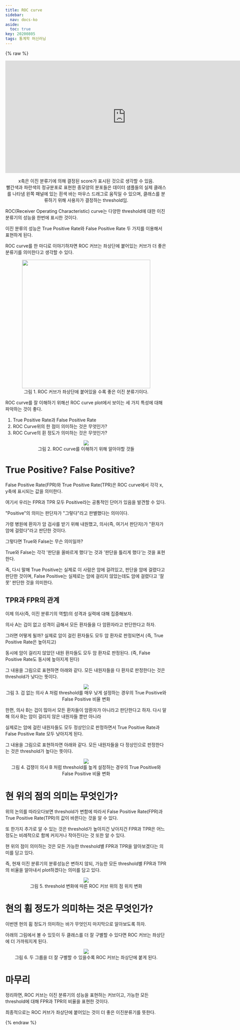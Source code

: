```yaml
---
title: ROC curve
sidebar:
  nav: docs-ko
aside:
  toc: true
key: 20200805
tags: 통계학 머신러닝
---
```


<style>
    iframe {
        display: block;
        border-style: none;
        margin: 0 auto;
    }
</style>

{% raw %}

<center>
  <iframe width = "750" height = "350" frameborder = "0" src="https://angeloyeo.github.io/p5/2020-08-05-ROC/"></iframe>

x축은 이진 분류기에 의해 결정된 score가 표시된 것으로 생각할 수 있음.<br>
빨간색과 파란색의 정규분포로 표현한 종모양의 분포들은 데이터 샘플들의 실제 클래스를 나타냄
왼쪽 패널에 있는 흰색 바는 마우스 드래그로 움직일 수 있으며, 클래스를 분류하기 위해 사용자가 결정하는 threshold임.

</center>

ROC(Receiver Operating Characteristic) curve는 다양한 threshold에 대한 이진분류기의 성능을 한번에 표시한 것이다. 

이진 분류의 성능은 True Positive Rate와 False Positive Rate 두 가지를 이용해서 표현하게 된다.

ROC curve를 한 마디로 이야기하자면 ROC 커브는 좌상단에 붙어있는 커브가 더 좋은 분류기를 의미한다고 생각할 수 있다.

<p align = "center">
  <img width = "400" src = "https://raw.githubusercontent.com/angeloyeo/angeloyeo.github.io/master/pics/2020-08-05-ROC/pic1.png">
  <br>
  그림 1. ROC 커브가 좌상단에 붙어있을 수록 좋은 이진 분류기이다.
</p>

ROC curve를 잘 이해하기 위해선 ROC curve plot에서 보이는 세 가지 특성에 대해 파악하는 것이 좋다.

1.  True Positive Rate과 False Positive Rate
2.  ROC Curve위의 한 점이 의미하는 것은 무엇인가?
3.  ROC Curve의 휜 정도가 의미하는 것은 무엇인가?


<p align = "center">
  <img src = "https://raw.githubusercontent.com/angeloyeo/angeloyeo.github.io/master/pics/2020-08-05-ROC/pic2.png">
  <br>
  그림 2. ROC curve를 이해하기 위해 알아야할 것들
</p>


# True Positive? False Positive?

False Positive Rate(FPR)와 True Positive Rate(TPR)은 ROC curve에서 각각 x, y축에 표시되는 값을 의미한다.

여기서 우리는 FPR과 TPR 모두 Positive라는 공통적인 단어가 있음을 발견할 수 있다.

"Positive"의 의미는 판단자가 "그렇다"라고 판별했다는 의미이다.

가령 병원에 환자가 암 검사를 받기 위해 내원했고, 의사(즉, 여기서 판단자)가 "환자가 암에 걸렸다"라고 판단한 것이다.

그렇다면 True와 False는 무슨 의미일까?

True와 False는 각각 '판단을 올바르게 했다'는 것과 '판단을 틀리게 했다'는 것을 표현한다.

즉, 다시 말해 True Positive는 실제로 이 사람은 암에 걸려있고, 판단을 암에 걸렸다고 판단한 것이며, False Positive는 실제로는 암에 걸리지 않았는데도 암에 걸렸다고 '잘못' 판단한 것을 의미한다.

## TPR과 FPR의 관계

이제 의사(즉, 이진 분류기의 역할)의 성격과 실력에 대해 집중해보자.

의사 A는 겁이 없고 성격이 급해서 모든 환자들을 다 암환자라고 판단한다고 하자.

그러면 어떻게 될까? 실제로 암이 걸린 환자들도 모두 암 환자로 판정되면서 (즉, True Positive Rate은 높아지고)

동시에 암이 걸리지 않았던 내원 환자들도 모두 암 환자로 판정된다. (즉, False Positive Rate도 동시에 높아지게 된다)

그 내용을 그림으로 표현하면 아래와 같다. 모든 내원자들을 다 환자로 판정한다는 것은 threshold가 낮다는 뜻이다.

<p align = "center">
  <img src = "https://raw.githubusercontent.com/angeloyeo/angeloyeo.github.io/master/pics/2020-08-05-ROC/pic3.gif">
  <br>
  그림 3. 겁 없는 의사 A 처럼 threshold를 매우 낮게 설정하는 경우의 True Positive와 False Positive 비율 변화
</p>

한편, 의사 B는 겁이 많아서 모든 환자들이 암환자가 아니라고 판단한다고 하자. 다시 말해 의사 B는 암이 걸리지 않은 내원자들 뿐만 아니라

실제로는 암에 걸린 내원자들도 모두 정상인으로 판정하면서 True Positive Rate과 False Positive Rate 모두 낮아지게 된다.

그 내용을 그림으로 표현하자면 아래와 같다. 모든 내원자들을 다 정상인으로 판정한다는 것은 threshold가 높다는 뜻이다.

<p align = "center">
  <img src = "https://raw.githubusercontent.com/angeloyeo/angeloyeo.github.io/master/pics/2020-08-05-ROC/pic4.gif">
  <br>
  그림 4. 겁쟁이 의사 B 처럼 threshold를 높게 설정하는 경우의 True Positive와 False Positive 비율 변화
</p>


# 현 위의 점의 의미는 무엇인가?

위의 논의를 따라오다보면 threshold가 변함에 따라서 False Positive Rate(FPR)과 True Positive Rate(TPR)의 값이 바뀐다는 것을 알 수 있다.

또 한가지 추가로 알 수 있는 것은 threshold가 높아지건 낮아지건 FPR과 TPR은 어느정도는 비례적으로 함께 커지거나 작아진다는 것 또한 알 수 있다.

현 위의 점이 의미하는 것은 모든 가능한 threshold별 FPR과 TPR을 알아보겠다는 의미를 담고 있다.

즉, 현재 이진 분류기의 분류성능은 변하지 않되, 가능한 모든 threshold별 FPR과 TPR의 비율을 알아내서 plot하겠다는 의미를 담고 있다.

<p align = "center">
  <img src = "https://raw.githubusercontent.com/angeloyeo/angeloyeo.github.io/master/pics/2020-08-05-ROC/pic5.gif">
  <br>
  그림 5. threshold 변화에 따른 ROC 커브 위의 점 위치 변화
</p>


# 현의 휨 정도가 의미하는 것은 무엇인가?

이번엔 현의 휨 정도가 의미하는 바가 무엇인지 마지막으로 알아보도록 하자.

아래의 그림에서 볼 수 있듯이 두 클래스를 더 잘 구별할 수 있다면 ROC 커브는 좌상단에 더 가까워지게 된다.

<p align = "center">
  <img src = "https://raw.githubusercontent.com/angeloyeo/angeloyeo.github.io/master/pics/2020-08-05-ROC/pic6.gif">
  <br>
  그림 6. 두 그룹을 더 잘 구별할 수 있을수록 ROC 커브는 좌상단에 붙게 된다.
</p>


# 마무리

정리하면, ROC 커브는 이진 분류기의 성능을 표현하는 커브이고, 가능한 모든 threshold에 대해 FPR과 TPR의 비율을 표현한 것이다.

최종적으로는 ROC 커브가 좌상단에 붙어있는 것이 더 좋은 이진분류기를 뜻한다.

{% endraw %}